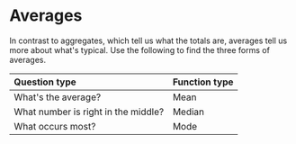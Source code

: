 # Averages

In contrast to aggregates, which tell us what the totals are, averages tell us more about what's typical. Use the following to find the three forms of averages.

|Question type|Function type|
|:--|:--|
|What's the average?|Mean|
|What number is right in the middle?|Median|
|What occurs most?|Mode|
